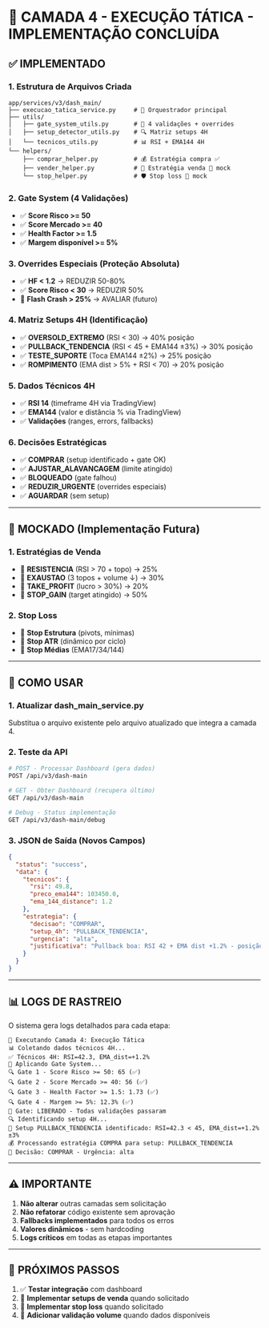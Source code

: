 # 🎯 CAMADA 4 - EXECUÇÃO TÁTICA - IMPLEMENTAÇÃO CONCLUÍDA

## ✅ **IMPLEMENTADO**

### **1. Estrutura de Arquivos Criada**
```
app/services/v3/dash_main/
├── execucao_tatica_service.py     # 🎯 Orquestrador principal
├── utils/
│   ├── gate_system_utils.py       # 🚪 4 validações + overrides
│   ├── setup_detector_utils.py    # 🔍 Matriz setups 4H
│   └── tecnicos_utils.py          # 📊 RSI + EMA144 4H
└── helpers/
    ├── comprar_helper.py          # 💰 Estratégia compra ✅
    ├── vender_helper.py           # 💸 Estratégia venda 🔄 mock
    └── stop_helper.py             # 🛡️ Stop loss 🔄 mock
```

### **2. Gate System (4 Validações)**
- ✅ **Score Risco >= 50**
- ✅ **Score Mercado >= 40**  
- ✅ **Health Factor >= 1.5**
- ✅ **Margem disponível >= 5%**

### **3. Overrides Especiais (Proteção Absoluta)**
- ✅ **HF < 1.2** → REDUZIR 50-80%
- ✅ **Score Risco < 30** → REDUZIR 50%
- 🔄 **Flash Crash > 25%** → AVALIAR (futuro)

### **4. Matriz Setups 4H (Identificação)**
- ✅ **OVERSOLD_EXTREMO** (RSI < 30) → 40% posição
- ✅ **PULLBACK_TENDENCIA** (RSI < 45 + EMA144 ±3%) → 30% posição
- ✅ **TESTE_SUPORTE** (Toca EMA144 ±2%) → 25% posição
- ✅ **ROMPIMENTO** (EMA dist > 5% + RSI < 70) → 20% posição

### **5. Dados Técnicos 4H**
- ✅ **RSI 14** (timeframe 4H via TradingView)
- ✅ **EMA144** (valor e distância % via TradingView)
- ✅ **Validações** (ranges, errors, fallbacks)

### **6. Decisões Estratégicas**
- ✅ **COMPRAR** (setup identificado + gate OK)
- ✅ **AJUSTAR_ALAVANCAGEM** (limite atingido)
- ✅ **BLOQUEADO** (gate falhou)
- ✅ **REDUZIR_URGENTE** (overrides especiais)
- ✅ **AGUARDAR** (sem setup)

---

## 🔄 **MOCKADO (Implementação Futura)**

### **1. Estratégias de Venda**
- 🔄 **RESISTENCIA** (RSI > 70 + topo) → 25%
- 🔄 **EXAUSTAO** (3 topos + volume ↓) → 30%
- 🔄 **TAKE_PROFIT** (lucro > 30%) → 20%
- 🔄 **STOP_GAIN** (target atingido) → 50%

### **2. Stop Loss**
- 🔄 **Stop Estrutura** (pivots, mínimas)
- 🔄 **Stop ATR** (dinâmico por ciclo)
- 🔄 **Stop Médias** (EMA17/34/144)

---

## 🚀 **COMO USAR**

### **1. Atualizar dash_main_service.py**
Substitua o arquivo existente pelo arquivo atualizado que integra a camada 4.

### **2. Teste da API**
```bash
# POST - Processar Dashboard (gera dados)
POST /api/v3/dash-main

# GET - Obter Dashboard (recupera último)
GET /api/v3/dash-main

# Debug - Status implementação
GET /api/v3/dash-main/debug
```

### **3. JSON de Saída (Novos Campos)**
```json
{
  "status": "success",
  "data": {
    "tecnicos": {
      "rsi": 49.8,
      "preco_ema144": 103450.0,
      "ema_144_distance": 1.2
    },
    "estrategia": {
      "decisao": "COMPRAR",
      "setup_4h": "PULLBACK_TENDENCIA",
      "urgencia": "alta",
      "justificativa": "Pullback boa: RSI 42 + EMA dist +1.2% - posição 30%"
    }
  }
}
```

---

## 📊 **LOGS DE RASTREIO**

O sistema gera logs detalhados para cada etapa:

```
🎯 Executando Camada 4: Execução Tática
📊 Coletando dados técnicos 4H...
✅ Técnicos 4H: RSI=42.3, EMA_dist=+1.2%
🚪 Aplicando Gate System...
🔍 Gate 1 - Score Risco >= 50: 65 (✅)
🔍 Gate 2 - Score Mercado >= 40: 56 (✅)
🔍 Gate 3 - Health Factor >= 1.5: 1.73 (✅)
🔍 Gate 4 - Margem >= 5%: 12.3% (✅)
🚪 Gate: LIBERADO - Todas validações passaram
🔍 Identificando setup 4H...
🎯 Setup PULLBACK_TENDENCIA identificado: RSI=42.3 < 45, EMA_dist=+1.2% ±3%
💰 Processando estratégia COMPRA para setup: PULLBACK_TENDENCIA
🎯 Decisão: COMPRAR - Urgência: alta
```

---

## ⚠️ **IMPORTANTE**

1. **Não alterar** outras camadas sem solicitação
2. **Não refatorar** código existente sem aprovação
3. **Fallbacks implementados** para todos os erros
4. **Valores dinâmicos** - sem hardcoding
5. **Logs críticos** em todas as etapas importantes

---

## 🎯 **PRÓXIMOS PASSOS**

1. ✅ **Testar integração** com dashboard
2. 🔄 **Implementar setups de venda** quando solicitado
3. 🔄 **Implementar stop loss** quando solicitado
4. 🔄 **Adicionar validação volume** quando dados disponíveis